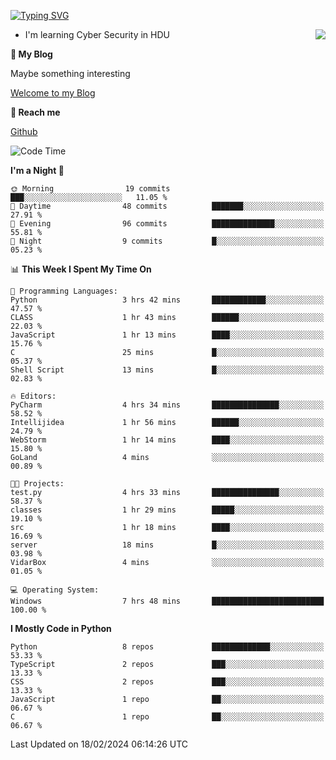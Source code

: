 [![Typing SVG](https://readme-typing-svg.herokuapp.com?font=Fira+Code&pause=1000&random=false&width=450&height=60&lines=Hello+%F0%9F%91%8B%F0%9F%8F%BB;I'm+JBNRZ)](https://git.io/typing-svg)

<a href="#">
  <img align="right" src="https://github-readme-stats.vercel.app/api?username=JBNRZ&show_icons=true&bg_color=15,f2f7fd,E0EAFC" />
</a>

- I'm learning Cyber Security in HDU

 **🌱 My Blog**

Maybe something interesting

[Welcome to my Blog](https://jbnrz.com.cn/)

 **💬 Reach me** 

[Github](https://github.com/JBNRZ)


<!--START_SECTION:waka-->
![Code Time](http://img.shields.io/badge/Code%20Time-326%20hrs%2040%20mins-blue)

**I'm a Night 🦉** 

```text
🌞 Morning                19 commits          ███░░░░░░░░░░░░░░░░░░░░░░   11.05 % 
🌆 Daytime                48 commits          ███████░░░░░░░░░░░░░░░░░░   27.91 % 
🌃 Evening                96 commits          ██████████████░░░░░░░░░░░   55.81 % 
🌙 Night                  9 commits           █░░░░░░░░░░░░░░░░░░░░░░░░   05.23 % 
```


📊 **This Week I Spent My Time On** 

```text
💬 Programming Languages: 
Python                   3 hrs 42 mins       ████████████░░░░░░░░░░░░░   47.57 % 
CLASS                    1 hr 43 mins        ██████░░░░░░░░░░░░░░░░░░░   22.03 % 
JavaScript               1 hr 13 mins        ████░░░░░░░░░░░░░░░░░░░░░   15.76 % 
C                        25 mins             █░░░░░░░░░░░░░░░░░░░░░░░░   05.37 % 
Shell Script             13 mins             █░░░░░░░░░░░░░░░░░░░░░░░░   02.83 % 

🔥 Editors: 
PyCharm                  4 hrs 34 mins       ███████████████░░░░░░░░░░   58.52 % 
Intellijidea             1 hr 56 mins        ██████░░░░░░░░░░░░░░░░░░░   24.79 % 
WebStorm                 1 hr 14 mins        ████░░░░░░░░░░░░░░░░░░░░░   15.80 % 
GoLand                   4 mins              ░░░░░░░░░░░░░░░░░░░░░░░░░   00.89 % 

🐱‍💻 Projects: 
test.py                  4 hrs 33 mins       ███████████████░░░░░░░░░░   58.37 % 
classes                  1 hr 29 mins        █████░░░░░░░░░░░░░░░░░░░░   19.10 % 
src                      1 hr 18 mins        ████░░░░░░░░░░░░░░░░░░░░░   16.69 % 
server                   18 mins             █░░░░░░░░░░░░░░░░░░░░░░░░   03.98 % 
VidarBox                 4 mins              ░░░░░░░░░░░░░░░░░░░░░░░░░   01.05 % 

💻 Operating System: 
Windows                  7 hrs 48 mins       █████████████████████████   100.00 % 
```

**I Mostly Code in Python** 

```text
Python                   8 repos             █████████████░░░░░░░░░░░░   53.33 % 
TypeScript               2 repos             ███░░░░░░░░░░░░░░░░░░░░░░   13.33 % 
CSS                      2 repos             ███░░░░░░░░░░░░░░░░░░░░░░   13.33 % 
JavaScript               1 repo              ██░░░░░░░░░░░░░░░░░░░░░░░   06.67 % 
C                        1 repo              ██░░░░░░░░░░░░░░░░░░░░░░░   06.67 % 
```




 Last Updated on 18/02/2024 06:14:26 UTC
<!--END_SECTION:waka-->
